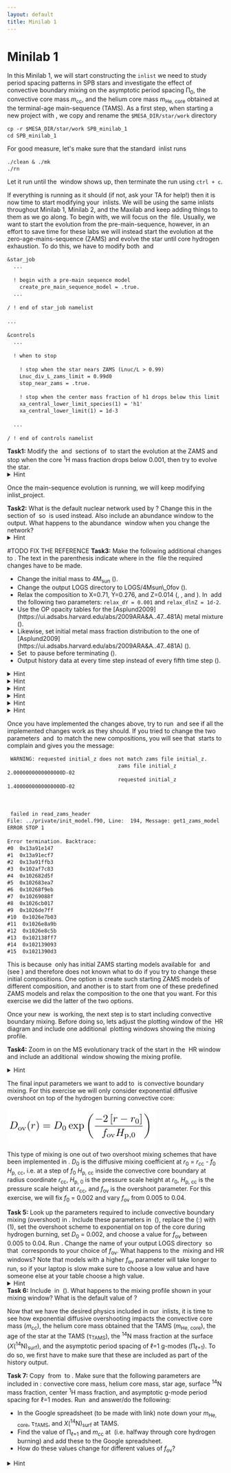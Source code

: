 ```yaml
---
layout: default
title: Minilab 1
---
```

# Minilab 1

In this Minilab 1, we will start constructing the `inlist` we need to study period spacing patterns in SPB stars and investigate the effect of convective boundary mixing on the asymptotic period spacing &Pi;<sub>0</sub>, the convective core mass <i>m</i><sub>cc</sub>, and the helium core mass <i>m</i><sub>He, core</sub> obtained at the terminal-age main-sequence (TAMS). As a first step, when starting a new project with <math>MESA</math>, we copy and rename the `$MESA_DIR/star/work` directory


```
cp -r $MESA_DIR/star/work SPB_minilab_1
cd SPB_minilab_1
```

For good measure, let's make sure that the standard <math>MESA</math> inlist runs
```
./clean & ./mk
./rn
```

Let it run until the <math>pgstar</math> window shows up, then terminate the run using `ctrl + c`. 

If everything is running as it should (if not, ask your TA for help!) then it is now time to start modifying your <math>MESA</math> inlists. We will be using the same inlists throughout Minilab 1, Minilab 2, and the Maxilab and keep adding things to them as we go along. To begin with, we will focus on the <math>inlist_project</math> file. Usually, we want to start the evolution from the pre-main-sequence, however, in an effort to save time for these labs we will instead start the evolution at the zero-age-mains-sequence (ZAMS) and evolve the star until core hydrogen exhaustion. To do this, we have to modify both <math>&star_job</math> and <math>&controls</math>

```
&star_job
  ...

  ! begin with a pre-main sequence model
    create_pre_main_sequence_model = .true.
  ...

/ ! end of star_job namelist

...

&controls
  ...

  ! when to stop

    ! stop when the star nears ZAMS (Lnuc/L > 0.99)
    Lnuc_div_L_zams_limit = 0.99d0
    stop_near_zams = .true.

    ! stop when the center mass fraction of h1 drops below this limit
    xa_central_lower_limit_species(1) = 'h1'
    xa_central_lower_limit(1) = 1d-3

  ...

/ ! end of controls namelist
```


<task>
<b>Task1:</b> Modify the <math>&star_job</math> and <math>&controls</math> sections of <math>inlist_project</math> to start the evolution at the ZAMS and stop when the core <sup>1</sup>H mass fraction drops below 0.001, then try to evolve the star.
</task>

<details>
<summary> Hint </summary>
<p>
The parameters that need to be changed are <code>create_pre_main_sequence_model</code> and <code>stop_near_zams</code>.
</p></details>

Once the main-sequence evolution is running, we will keep modifying inlist_project.

<task>
<b>Task2:</b> What is the default nuclear network used by <math>MESA</math>? Change this in the <math>&star_job</math> section of <math>inlist_project</math> so <math>pp_cno_extras_o18_ne22.net</math> is used instead. Also include an abundance window to the <math>pgstar</math> output. What happens to the abundance <math>pgstar</math> window when you change the network?
</task>

<details>
<summary>Hint</summary>
<p>
The parameters that need to be added in <math>inlist_project</math> are <code>change_net</code> and <code>new_net_name</code>. To plot the abundance window, add <code>Abundance_win_flag = .true.</code> to <math>inlist_pgstar</math>.
</p></details>

#TODO FIX THE REFERENCE
<task>
<b>Task3:</b> Make the following additional changes to <math>inlist_project</math>. The text in the parenthesis indicate where in the <math>inlist_project</math> file the required changes have to be made.

<ul>
<li> Change the initial mass to 4M<sub>sun</sub> (<math>&controls</math>).  </li>
<li> Change the output LOGS directory to LOGS/4Msun\_0fov (<math>&controls</math>). </li>
<li> Relax the composition to X=0.71, Y=0.276, and Z=0.014 (<math>&star_job</math>, <math>&kap</math>, and <math>&controls</math>). In <math>&controls</math> add the following two parameters: <code>relax_dY = 0.001</code> and <code>relax_dlnZ = 1d-2</code>. </li>
<li> Use the OP opacity tables for the [Asplund2009](https://ui.adsabs.harvard.edu/abs/2009ARA&A..47..481A) metal mixture (<math>&kap</math>). </li>
<li> Likewise, set initial metal mass fraction distribution to the one of [Asplund2009](https://ui.adsabs.harvard.edu/abs/2009ARA&A..47..481A) (<math>&star_job</math>).</li>
<li> Set <math>pgstar</math> to pause before terminating (<math>&star_job</math>). </li>
<li> Output history data at every time step instead of every fifth time step (<math>&controls</math>).</li>
</ul>
</task>

<details>
<summary> Hint </summary>
<p>
The parameters that need to be added in <math>&star_job</math> are: <code>&relax_Y</code>, <code>&new_Y</code>, <code>&relax_Z</code>, <code>&new_Z</code>, <code>initial_zfracs</code>, and <code>pause_before_terminate</code>.
</p></details>
<details>
<summary> Hint </summary>
<p>
The parameters that need to be added in <math>&controls</math> are: <code>log_directory</code>, <code>&relax_dY = 0.001</code>, <code>&relax_dlnZ = 1d-2</code>, and <code>history_interval</code>.
</p></details>
<details>
<summary> Hint </summary>
<p>
The parameters that need to be changed in <math>&controls</math> are: <math>initial_mass</math> and <math>initial_z</math>. The latter one has to be commented out, or <math>MESA</math> will start complaining.
vscode find and replace
</p></details>
<details>
<summary> Hint </summary>
<p>
In <math>&kap</math> the parameter <math>kap_file_prefix</math> has to be added while <math>Zbase</math> has to be changed to match the new metal mass fraction.}\\
</p></details>
<details>
<summary> Hint </summary>
<p>
Concerning figuring out how to set the <math>kap_file_prefix</math> parameter, you might notice if you look up this parameter on the <math>MESA</math> documentation website that the following options are listed: <math>gn93</math>, <math>gs98</math>, <math>a09</math>, <math>OP\_gs98</math>, and <math>OP\_a09\_nans\_removed\_by\_hand</math>. However, no explanation is given as to what these parameters actually stand for. From the naming of the parameters you might be able to guess which one you have to use, but if you want to be sure then one way to do this is to go to your <math>$MESA_DIR/data/kap_data/</math> directory and look at the files there. In the file names, everything before <math>_z#.#_x#.#.data</math> corresponds to the input options for the <math>kap_file_prefix</math> parameter. If you choose one of the files there and open it, then the first line of the file will give you the explanation and reference to the table.
</p></details>
<details>
<summary> Hint </summary>
<p>
Concerning figuring out how to set the <math>initial_zfracs}</math> parameter, the <math>MESA</math> documentation website will let you know that the eight possible options are defined in the <math>$MESA_DIR/chem/public/chem_def.f90</math> file. If you look from line number 299 and beyond, then you should be able to compare the references to the different metal mixtures.
</p></details>

Once you have implemented the changes above, try to run <math>MESA</math> and see if all the implemented changes work as they should. If you tried to change the two parameters <math>initial_z</math> and <math>initial_y</math> to match the new compositions, you will see that <math>MESA</math> starts to complain and gives you the message:

```
 WARNING: requested initial_z does not match zams file initial_z.
                                    zams file initial_z    2.0000000000000000D-02
                                    requested initial_z    1.4000000000000000D-02



 failed in read_zams_header
File: ../private/init_model.f90, Line:  194, Message: get1_zams_model
ERROR STOP 1

Error termination. Backtrace:
#0  0x13a91e147
#1  0x13a91ecf7
#2  0x13a91ffb3
#3  0x102af7c83
#4  0x102682d5f
#5  0x102683ea7
#6  0x10268f9eb
#7  0x10269088f
#8  0x1026cb017
#9  0x1026de7ff
#10  0x1026e7b03
#11  0x1026e8a9b
#12  0x1026e8c5b
#13  0x102138ff7
#14  0x102139093
#15  0x1021390d3
```


This is because <math>MESA</math> only has initial ZAMS starting models available for <math>initial_z = 0.02</math> and <math>initial_y = 0.28</math> (see <math>$MESA_DIR/data/star_data/zams_models/zams_z2m2_y28.data</math>) and therefore does not known what to do if you try to change these initial compositions. One option is create such starting ZAMS models of different composition, and another is to start from one of these predefined ZAMS models and relax the composition to the one that you want. For this exercise we did the latter of the two options.

Once your new <math>inlist_project</math> is working, the next step is to start including convective boundary mixing. Before doing so, lets adjust the plotting window of the <math>pgstar</math> HR diagram and include one additional <math>pgstar</math> plotting windows showing the mixing profile.


<task><b>Task4:</b> Zoom in on the MS evolutionary track of the start in the <math>pgstar</math> HR window and include an additional <math>pgstar</math> window showing the mixing profile. </task>

<details>
<summary> Hint </summary>
<p>
Modify the four input parameters <math>HR_logT_min</math>, <math>HR_logT_max</math>, <math>HR_logL_min</math>, and <math>HR_logL_max</math> in <math>inlist_pgstar</math>. You can do this on the fly while <math>MESA</math> is running. Look up "Mixing window" in the <math>MESA</math> <math>pgstar</math> documentation. The parameter you want to add to <math>inlist_pgstar</math> is <math>Mixing_win_flag</math>.
</p></details>

The final input parameters we want to add to <math>inlist_project</math> is convective boundary mixing. For this exercise we will only consider exponential diffusive overshoot on top of the hydrogen burning convective core: 

<img src="./images/equation_overshoot.png">

This type of mixing is one out of two overshoot mixing schemes that have been implemented in <math>MESA</math>. <i>D</i><sub>0</sub> is the diffusive mixing coefficient at <i>r</i><sub>0</sub> = <i>r</i><sub>cc</sub> - <i>f</i><sub>0</sub> <i>H</i><sub>p, cc</sub>, i.e. at a step of <i>f</i><sub>0</sub> <i>H</i><sub>p, cc</sub> inside the convective core boundary at radius coordinate <i>r</i><sub>cc</sub>, <i>H</i><sub>p, 0</sub> is the pressure scale height at <i>r</i><sub>0</sub>, <i>H</i><sub>p, cc</sub> is the pressure scale height at <i>r</i><sub>cc</sub>, and <i>f</i><sub>ov</sub> is the overshoot parameter. For this exercise, we will fix <i>f</i><sub>0</sub> = 0.002 and vary <i>f</i><sub>ov</sub> from 0.005 to 0.04.


<task>
<b>Task 5:</b> Look up the parameters required to include convective boundary mixing (overshoot) in <math>MESA</math>. Include these parameters in <math>inlist_project</math> (<math>&controls</math>), replace the (:) with (1), set the overshoot scheme to exponential on top of the core during hydrogen burning, set <i>D</i><sub>0</sub> = 0.002, and choose a value for <i>f</i><sub>ov</sub> between 0.005 to 0.04. Run <math>MESA</math>. Change the name of your output LOGS directory <math>LOGS/4Msun_#fov</math> so that <math>#</math> corresponds to your choice of <i>f</i><sub>ov</sub>. What happens to the <math>pgstar</math> mixing and HR windows? Note that models with a higher <i>f</i><sub>ov</sub> parameter will take longer to run, so if your laptop is slow make sure to choose a low value and have someone else at your table choose a high value.
</task>

<details>
<summary> Hint </summary>
<p>
The parameters to be added to <math>&controls</math> in <math>inlist_project</math> are: <math>overshoot_scheme(1)</math>, <math>overshoot_zone_type(1)</math>, <math>overshoot_zone_loc(1)</math>, <math>overshoot_bdy_loc(1)</math>, <math>overshoot_f(1)</math>, and <math>overshoot_f0(1) = 0.002</math>. <math>overshoot_f(1)</math> is the overshooting parameter that you will be varying.
</p></details>

<task>
<b>Task 6:</b> Include <math>overshoot_D_min = 1d-2</math> in <math>inlist_project</math> (<math>&controls</math>). What happens to the mixing profile shown in your mixing window? What is the default value of <math>overshoot_D_min</math>?
</task>

Now that we have the desired physics included in our <math>MESA</math> inlists, it is time to see how exponential diffusive overshooting impacts the convective core mass (<i>m</i><sub>cc</sub>), the helium core mass obtained that the TAMS (<i>m</i><sub>He, core</sub>), the age of the star at the TAMS (&tau;<sub>TAMS</sub>), the <sup>14</sup>N mass fraction at the surface (<i>X</i>(<sup>14</sup>N)<sub>surf</sub>), and the asymptotic period spacing of &#8467;=1 g-modes (&Pi;<sub>&#8467;=1</sub>). To do so, we first have to make sure that these are included as part of the history output.

<task>
<b>Task 7:</b> Copy <math>history_columns.list</math> from <math>$MESA_DIR/star/defaults</math> to <math>SPB_minilab_1</math>. Make sure that the following parameters are included in <math>history_columns.list</math>: convective core mass, helium core mass, star age, surface <sup>14</sup>N mass fraction, center <sup>1</sup>H mass fraction, and asymptotic g-mode period spacing for &#8467;=1 modes. Run <math>MESA</math> and answer/do the following:

<ul>
<li> In the Google spreadsheet (to be made with link) note down your <i>m</i><sub>He, core</sub>, &tau;<sub>TAMS</sub>, and <i>X</i>(<sup>14</sup>N)<sub>surf</sub> at TAMS. </li>
<li> Find the value of &Pi;<sub>&#8467;=1</sub> and <i>m</i><sub>cc</sub> at <math>center_h1 &sim; 0.35</math> (i.e. halfway through core hydrogen burning) and add these to the Google spreadsheet.</li>
<li> How do these values change for different values of <i>f</i><sub>ov</sub>?</li>
</ul>
</task>


<details>
<summary> Hint </summary>
<p>
The convective core mass (<math>mass_conv_core</math>), helium core mass (<math>he_core_mass</math>), star age (<math>star_age</math>), and center <sup>1</sup>H mass fraction (<math>center h1</math>) parameters are already included in the history output by default. The only additional ones you have to add are <math>surface n14</math> and <math>delta_Pg</math>.
</p></details>
